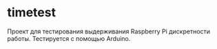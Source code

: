 # timetest
Проект для тестирования выдерживания Raspberry Pi дискретности работы. Тестируется с помощью Arduino.
